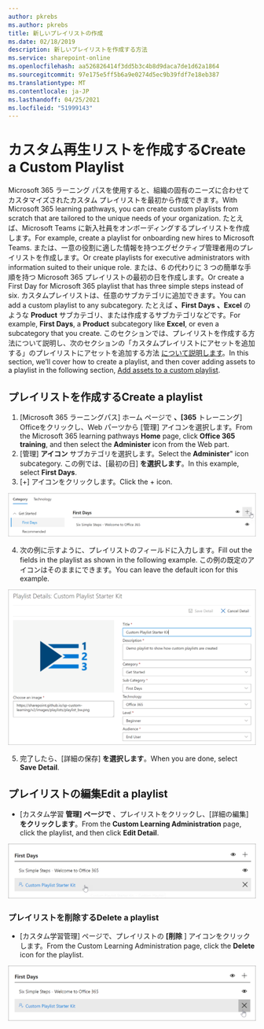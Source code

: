 ```yaml
---
author: pkrebs
ms.author: pkrebs
title: 新しいプレイリストの作成
ms.date: 02/18/2019
description: 新しいプレイリストを作成する方法
ms.service: sharepoint-online
ms.openlocfilehash: aa526826414f3dd5b3c4b8d9daca7de1d62a1864
ms.sourcegitcommit: 97e175e5ff5b6a9e0274d5ec9b39fdf7e18eb387
ms.translationtype: MT
ms.contentlocale: ja-JP
ms.lasthandoff: 04/25/2021
ms.locfileid: "51999143"
---
```

# <a name="create-a-custom-playlist"></a><span data-ttu-id="a699d-103">カスタム再生リストを作成する</span><span class="sxs-lookup"><span data-stu-id="a699d-103">Create a Custom Playlist</span></span>

<span data-ttu-id="a699d-104">Microsoft 365 ラーニング パスを使用すると、組織の固有のニーズに合わせてカスタマイズされたカスタム プレイリストを最初から作成できます。</span><span class="sxs-lookup"><span data-stu-id="a699d-104">With Microsoft 365 learning pathways, you can create custom playlists from scratch that are tailored to the unique needs of your organization.</span></span> <span data-ttu-id="a699d-105">たとえば、Microsoft Teams に新入社員をオンボーディングするプレイリストを作成します。</span><span class="sxs-lookup"><span data-stu-id="a699d-105">For example, create a playlist for onboarding new hires to Microsoft Teams.</span></span> <span data-ttu-id="a699d-106">または、一意の役割に適した情報を持つエグゼクティブ管理者用のプレイリストを作成します。</span><span class="sxs-lookup"><span data-stu-id="a699d-106">Or create playlists for executive administrators with information suited to their unique role.</span></span> <span data-ttu-id="a699d-107">または、6 の代わりに 3 つの簡単な手順を持つ Microsoft 365 プレイリストの最初の日を作成します。</span><span class="sxs-lookup"><span data-stu-id="a699d-107">Or create a First Day for Microsoft 365 playlist that has three simple steps instead of six.</span></span> <span data-ttu-id="a699d-108">カスタムプレイリストは、任意のサブカテゴリに追加できます。</span><span class="sxs-lookup"><span data-stu-id="a699d-108">You can add a custom playlist to any subcategory.</span></span> <span data-ttu-id="a699d-109">たとえば **、First Days** **、Excel** のような **Product** サブカテゴリ、または作成するサブカテゴリなどです。</span><span class="sxs-lookup"><span data-stu-id="a699d-109">For example, **First Days**, a **Product** subcategory like **Excel**, or even a subcategory that you create.</span></span> <span data-ttu-id="a699d-110">このセクションでは、プレイリストを作成する方法について説明し、次のセクションの「カスタムプレイリストにアセットを追加する」のプレイリストにアセットを追加する方法 [について説明します](custom_addassets.md)。</span><span class="sxs-lookup"><span data-stu-id="a699d-110">In this section, we’ll cover how to create a playlist, and then cover adding assets to a playlist in the following section, [Add assets to a custom playlist](custom_addassets.md).</span></span>

## <a name="create-a-playlist"></a><span data-ttu-id="a699d-111">プレイリストを作成する</span><span class="sxs-lookup"><span data-stu-id="a699d-111">Create a playlist</span></span> 

1. <span data-ttu-id="a699d-112">[Microsoft 365 ラーニングパス] ホーム ページで **、[365** トレーニング] Officeをクリックし、Web パーツから [管理] アイコンを選択します。</span><span class="sxs-lookup"><span data-stu-id="a699d-112">From the Microsoft 365 learning pathways **Home** page, click **Office 365 training**, and then select the **Administer** icon from the Web part.</span></span> 
2. <span data-ttu-id="a699d-113">[管理] **アイコン** サブカテゴリを選択します。</span><span class="sxs-lookup"><span data-stu-id="a699d-113">Select the **Administer**" icon  subcategory.</span></span> <span data-ttu-id="a699d-114">この例では、[最初の日] **を選択します**。</span><span class="sxs-lookup"><span data-stu-id="a699d-114">In this example, select **First Days**.</span></span>  
3. <span data-ttu-id="a699d-115">[+] アイコンをクリックします。</span><span class="sxs-lookup"><span data-stu-id="a699d-115">Click the + icon.</span></span>  

![cg-newplaylistbtn.png](media/cg-newplaylistbtn.png)

4.  <span data-ttu-id="a699d-117">次の例に示すように、プレイリストのフィールドに入力します。</span><span class="sxs-lookup"><span data-stu-id="a699d-117">Fill out the fields in the playlist as shown in the following example.</span></span> <span data-ttu-id="a699d-118">この例の既定のアイコンはそのままにできます。</span><span class="sxs-lookup"><span data-stu-id="a699d-118">You can leave the default icon for this example.</span></span> 

![cg-newplaylistdetails.png](media/cg-newplaylistdetails.png)

5.  <span data-ttu-id="a699d-120">完了したら、[詳細の保存] **を選択します**。</span><span class="sxs-lookup"><span data-stu-id="a699d-120">When you are done, select **Save Detail**.</span></span> 

## <a name="edit-a-playlist"></a><span data-ttu-id="a699d-121">プレイリストの編集</span><span class="sxs-lookup"><span data-stu-id="a699d-121">Edit a playlist</span></span>

- <span data-ttu-id="a699d-122">[カスタム学習 **管理] ページで** 、プレイリストをクリックし、[詳細の編集] **をクリックします**。</span><span class="sxs-lookup"><span data-stu-id="a699d-122">From the **Custom Learning Administration** page, click the playlist, and then click **Edit Detail**.</span></span>  

![cg-editplaylist.png](media/cg-editplaylist.png)

### <a name="delete-a-playlist"></a><span data-ttu-id="a699d-124">プレイリストを削除する</span><span class="sxs-lookup"><span data-stu-id="a699d-124">Delete a playlist</span></span>

- <span data-ttu-id="a699d-125">[カスタム学習管理] ページで、プレイリストの **[削除** ] アイコンをクリックします。</span><span class="sxs-lookup"><span data-stu-id="a699d-125">From the Custom Learning Administration page, click the **Delete** icon for the playlist.</span></span>  

![cg-deleteplaylist.png](media/cg-deleteplaylist.png)